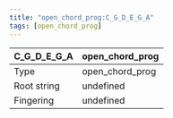 ```yaml
---
title: "open_chord_prog:C_G_D_E_G_A"
tags: [open_chord_prog]
---
```


|C_G_D_E_G_A|open_chord_prog|
|---|---|
|Type|open_chord_prog|
|Root string|undefined|
|Fingering|undefined|

